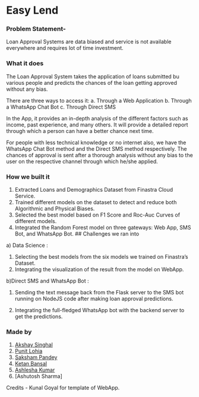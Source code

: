 # Easy Lend

### Problem Statement-
Loan Approval Systems are data biased and service is not available everywhere and requires lot of time investment.

### What it does
The Loan Approval System takes the application of loans submitted bu various people and predicts the chances of the loan getting approved without any bias.

There are three ways to access it: a. Through a Web Application b. Through a WhatsApp Chat Bot c. Through Direct SMS

In the App, it provides an in-depth analysis of the different factors such as income, past experience, and many others. It will provide a detailed report through which a person can have a better chance next time.

For people with less technical knowledge or no internet also, we have the WhatsApp Chat Bot method and the Direct SMS method respectively. The chances of approval is sent after a thorough analysis without any bias to the user on the respective channel through which he/she applied.

### How we built it
1) Extracted Loans and Demographics Dataset from Finastra Cloud Service.
2) Trained different models on the dataset to detect and reduce both Algorithmic and Physical Biases.
3) Selected the best model based on F1 Score and Roc-Auc Curves of different models.
4) Integrated the Random Forest model on three gateways: Web App, SMS Bot, and WhatsApp Bot. ## Challenges we ran into

a) Data Science :
1) Selecting the best models from the six models we trained on Finastra’s Dataset.
2) Integrating the visualization of the result from the model on WebApp.

b)Direct SMS and WhatsApp Bot :
1) Sending the text message back from the Flask server to the SMS bot running on NodeJS code after making loan approval predictions.

2) Integrating the full-fledged WhatsApp bot with the backend server to get the predictions.

### Made by
1. [Akshay Singhal](https://www.github.com/akshsinghal "Akshay Singhal")
2. [Punit Lohia](https://www.github.com/punitlohia "Punit Lohia")
3. [Saksham Pandey](https://www.github.com/Saksham-510 "Saksham Pandey")
4. [Ketan Bansal](https://www.github.com/bansalketan "Ketan Bansal")
5. [Ashlesha Kumar](https://www.github.com/thecodeeagle "Ashlesha Kumar")
6. [Ashutosh Sharma]

Credits - Kunal Goyal for template of WebApp.
